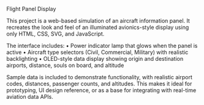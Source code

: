 Flight Panel Display

This project is a web-based simulation of an aircraft information panel. It recreates the look and feel of an illuminated avionics-style display using only HTML, CSS, SVG, and JavaScript.

The interface includes:
	•	Power indicator lamp that glows when the panel is active
	•	Aircraft type selectors (Civil, Commercial, Military) with realistic backlighting
	•	OLED-style data display showing origin and destination airports, distance, souls on board, and altitude

Sample data is included to demonstrate functionality, with realistic airport codes, distances, passenger counts, and altitudes. This makes it ideal for prototyping, UI design reference, or as a base for integrating with real-time aviation data APIs.
